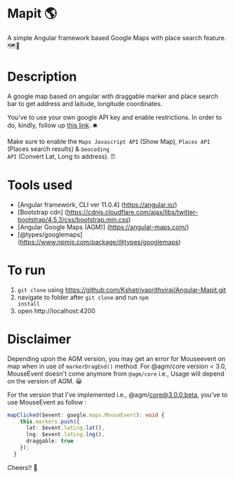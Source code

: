 # Mapit 🌎

A simple Angular framework based Google Maps with place search feature. 🗺️🧭

# Description

A google map based on angular with draggable marker and place search bar to get address and laitude, longitude coordinates.

You've to use your own google API key and enable restrictions. In order to do, kindly, follow up [this link](https://developers.google.com/maps/documentation/javascript/get-api-key). 🛎️

Make sure to enable the <code>Maps Javascript API</code> (Show Map), <code>Places API</code> (Places search results) & <code>Geocoding API</code> (Convert Lat, Long to address). ⏰

# Tools used

* [Angular framework, CLI ver 11.0.4] (https://angular.io/)
* [Bootstrap cdn] (https://cdnjs.cloudflare.com/ajax/libs/twitter-bootstrap/4.5.3/css/bootstrap.min.css)
* [Angular Google Maps (AGM)] (https://angular-maps.com/)
* [@types/googlemaps] (https://www.npmjs.com/package/@types/googlemaps)

# To run
1. <code>git clone</code> using https://github.com/Kshatriyaprithviraj/Angular-Mapit.git
2. navigate to folder after <code>git clone</code> and run <code>npm install</code>
3. open http://localhost:4200

# Disclaimer

Depending upon the AGM version, you may get an error for Mouseevent on map when in use of <code>markerDragEnd()</code> method.
For @agm/core version < 3.0, MouseEvent doesn't come anymore from <code>@agm/core</code>
 i.e., Usage will depend on the version of AGM. 😀
 
 For the version that I've implemented i.e., @agm/core@3.0.0.beta, you've to use MouseEvent as follow :

```typescript
mapClicked($event: google.maps.MouseEvent): void {
    this.markers.push({
      lat: $event.latLng.lat(),
      lng: $event.latLng.lng(),
      draggable: true
    });
  }
 ```
 
Cheers!!  🥂
